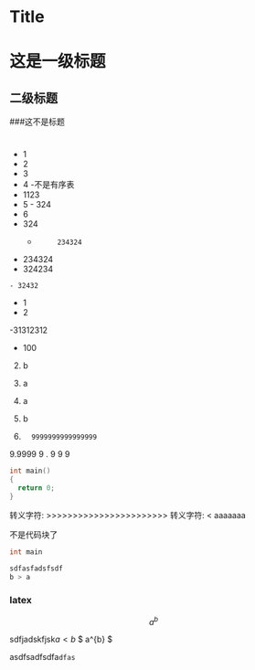 # Title

# 这是一级标题

## 二级标题

###这不是标题

#

## #

- 1
 - 2
  - 3
 - 4
 -不是有序表
 - 1123
  - 5
        - 324
   - 6
   - 324
      -          234324
  - 234324
   - 324234

    - 32432


- 1
 - 2

 -31312312

- 100

 2. b

9. a
 2. a
  333. b
   999.       9999999999999999
   9.9999
   9   . 9
   9    9

``` cpp
int main()
{
  return 0;
}
```

转义字符: >>>>>>>>>>>>>>>>>>>>>>>
转义字符: < aaaaaaa

不是代码块了

```java
int main
```

```              php
sdfasfadsfsdf
b > a
```

###                   latex

$$ a^b $$

sdfjadskfjsk$a < b$ $ a^{b} $

asdfsadfsdfa`dfas`
